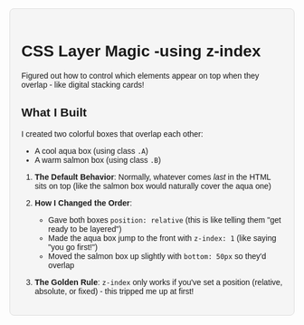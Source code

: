 <div style="background-color: #f5f5f5; padding: 20px; border-radius: 8px; border: 1px solid #ddd; font-family: Arial, sans-serif;">

# CSS Layer Magic -using z-index

 Figured out how to control which elements appear on top when they overlap - like digital stacking cards!

## What I Built

I created two colorful boxes that overlap each other:
- A cool aqua box (using class `.A`)
- A warm salmon box (using class `.B`)


1. **The Default Behavior**:
   Normally, whatever comes *last* in the HTML sits on top (like the salmon box would naturally cover the aqua one)

2. **How I Changed the Order**:
   - Gave both boxes `position: relative` (this is like telling them "get ready to be layered")
   - Made the aqua box jump to the front with `z-index: 1` (like saying "you go first!")
   - Moved the salmon box up slightly with `bottom: 50px` so they'd overlap

3. **The Golden Rule**:
   `z-index` only works if you've set a position (relative, absolute, or fixed) - this tripped me up at first!


